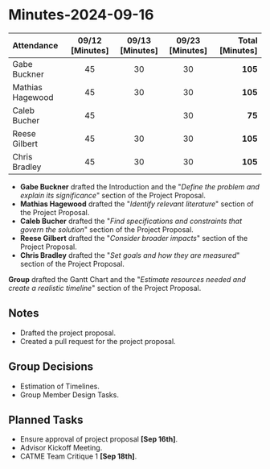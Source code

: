 # Minutes-2024-09-16

| Attendance       | 09/12 [Minutes] | 09/13 [Minutes] |  09/23 [Minutes] |  Total [Minutes] |
| :----            | :----:          | :----:          |  :---:           | ----:            |
| Gabe Buckner     | 45              | 30              |   30             | **105**          |
| Mathias Hagewood | 45              | 30              |   30             | **105**          | 
| Caleb Bucher     | 45              |                 |   30             | **75**           |
| Reese Gilbert    | 45              | 30              |   30             | **105**          |
| Chris Bradley    | 45              | 30              |   30             | **105**          |  

- **Gabe Buckner** drafted the Introduction and the "_Define the problem and explain its significance_" section of the Project Proposal.  
- **Mathias Hagewood** drafted the "_Identify relevant literature_" section of the Project Proposal.  
- **Caleb Bucher** drafted the "_Find specifications and constraints that govern the solution_" section of the Project Proposal.   
- **Reese Gilbert** drafted the "_Consider broader impacts_" section of the Project Proposal.  
- **Chris Bradley** drafted the "_Set goals and how they are measured_" section of the Project Proposal.  

**Group** drafted the Gantt Chart and the "_Estimate resources needed and create a realistic timeline_" section of the Project Proposal.
## Notes 
- Drafted the project proposal.
- Created a pull request for the project proposal.
 

## Group Decisions
- Estimation of Timelines.
- Group Member Design Tasks.


## Planned Tasks
- Ensure approval of project proposal **[Sep 16th]**.
- Advisor Kickoff Meeting.
- CATME Team Critique 1 **[Sep 18th]**.

